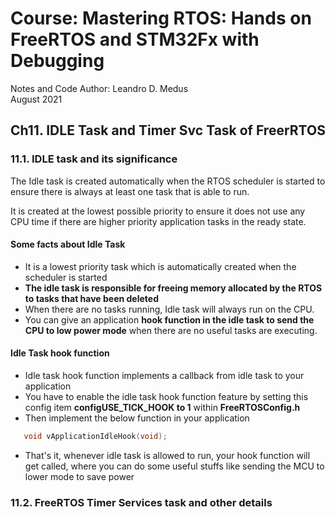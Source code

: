 # Course: Mastering RTOS: Hands on FreeRTOS and STM32Fx with Debugging

Notes and Code Author: Leandro D. Medus  
August 2021

## Ch11. IDLE Task and Timer Svc Task of FreerRTOS

### 11.1. IDLE task and its significance

The Idle task is created automatically when the RTOS scheduler is started to ensure there is always at least one task that is able to run.

It is created at the lowest possible priority to ensure it does not use any CPU time if there are higher priority application tasks in the ready state.

#### Some facts about Idle Task


* It is a lowest priority task which is automatically created when the scheduler is started
* **The idle task is responsible for freeing memory allocated by the RTOS to tasks that have been deleted**
* When there are no tasks running, Idle task will always run on the CPU.
* You can give an application **hook function in the idle task to send the CPU to low power mode** when there are no useful tasks are executing.


#### Idle Task hook function

* Idle task hook function implements a callback from idle task to your application
* You have to enable the idle task hook function feature by setting this config item **configUSE_TICK_HOOK to 1** within **FreeRTOSConfig.h**
* Then implement the below function in your application 
```c
   void vApplicationIdleHook(void);
```
*  That's it, whenever idle task is allowed to run, your hook function will get called, where you can do some useful stuffs like sending the MCU to lower mode to save power

### 11.2. FreeRTOS Timer Services task and other details

